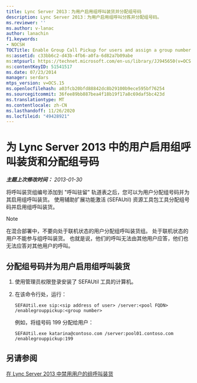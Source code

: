 ```yaml
---
title: Lync Server 2013：为用户启用组呼叫装货并分配组号码
description: Lync Server 2013：为用户启用组呼叫分拣并分配组号码。
ms.reviewer: ''
ms.author: v-lanac
author: lanachin
f1.keywords:
- NOCSH
TOCTitle: Enable Group Call Pickup for users and assign a group number
ms:assetid: c33bb6c2-d43b-4fb6-a0fa-6d82a7b09abe
ms:mtpsurl: https://technet.microsoft.com/en-us/library/JJ945650(v=OCS.15)
ms:contentKeyID: 51541517
ms.date: 07/23/2014
manager: serdars
mtps_version: v=OCS.15
ms.openlocfilehash: a03fcb20bfd88842dc8b29100b9ece595bf76254
ms.sourcegitcommit: 36fee89bb887bea4f18b19f17a8c69daf5bc423d
ms.translationtype: MT
ms.contentlocale: zh-CN
ms.lasthandoff: 11/26/2020
ms.locfileid: "49428921"
---
```

# <a name="enable-group-call-pickup-for-users-in-lync-server-2013-and-assign-a-group-number"></a>为 Lync Server 2013 中的用户启用组呼叫装货和分配组号码

<div data-xmlns="http://www.w3.org/1999/xhtml">

<div class="topic" data-xmlns="http://www.w3.org/1999/xhtml" data-msxsl="urn:schemas-microsoft-com:xslt" data-cs="https://msdn.microsoft.com/">

<div data-asp="https://msdn2.microsoft.com/asp">



</div>

<div id="mainSection">

<div id="mainBody">

<span> </span>

_**主题上次修改时间：** 2013-01-30_

将呼叫装货组编号添加到 "呼叫驻留" 轨道表之后，您可以为用户分配组号码并为其启用组呼叫装货。 使用辅助扩展功能激活 (SEFAUtil) 资源工具包工具分配组号码并启用组呼叫装货。

<div>


> [!NOTE]  
> 在混合部署中，不要向处于联机状态的用户分配组呼叫装货组。 处于联机状态的用户不能参与组呼叫装货。 也就是说，他们的呼叫无法由其他用户应答，他们也无法应答对其他用户的呼叫。



</div>

<div>

## <a name="to-assign-a-group-number-and-enable-group-call-pickup-for-a-user"></a>分配组号码并为用户启用组呼叫装货

1.  使用管理员权限登录安装了 SEFAUtil 工具的计算机。

2.  在该命令行处，运行：
    
        SEFAUtil.exe sip:<sip address of user> /server:<pool FQDN> /enablegrouppickup:<group number>
    
    例如，将组号码 199 分配给用户：
    
        SEFAUtil.exe katarina@contoso.com /server:pool01.contoso.com /enablegrouppickup:199 

</div>

<div>

## <a name="see-also"></a>另请参阅


[在 Lync Server 2013 中禁用用户的组呼叫装货](lync-server-2013-disable-group-call-pickup-for-users.md)  
  

</div>

</div>

<span> </span>

</div>

</div>

</div>

